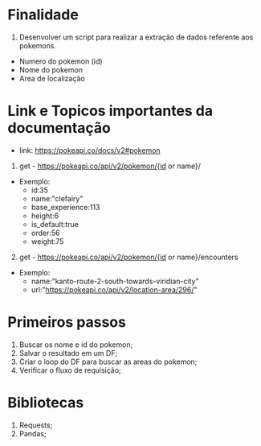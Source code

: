 # Finalidade
1. Desenvolver um script para realizar a extração de dados referente aos pokemons.
- Numero do pokemon (id)
- Nome do pokemon
- Area de localização 

# Link e Topicos importantes da documentação
- link: https://pokeapi.co/docs/v2#pokemon

1. get - https://pokeapi.co/api/v2/pokemon/{id or name}/
- Exemplo:   
    - id:35
    - name:"clefairy"
    - base_experience:113
    - height:6
    - is_default:true
    - order:56
    - weight:75

2. get - https://pokeapi.co/api/v2/pokemon/{id or name}/encounters
- Exemplo: 
    - name:"kanto-route-2-south-towards-viridian-city"
    - url:"https://pokeapi.co/api/v2/location-area/296/"

# Primeiros passos
1. Buscar os nome e id do pokemon;
2. Salvar o resultado em um DF;
3. Criar o loop do DF para buscar as areas do pokemon;
4. Verificar o fluxo de requisição;

# Bibliotecas 
1. Requests;
2. Pandas;

